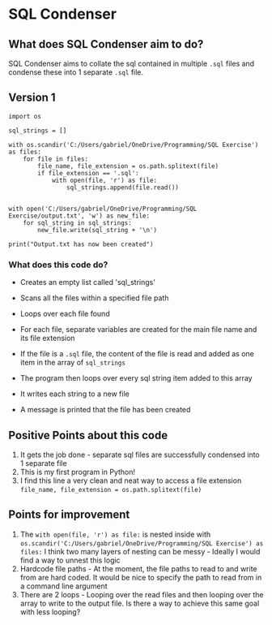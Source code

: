# SQL Condenser

## What does SQL Condenser aim to do? 

SQL Condenser aims to collate the sql contained in multiple `.sql` files and condense these into 1 separate `.sql` file. 

## Version 1 

```
import os 

sql_strings = []

with os.scandir('C:/Users/gabriel/OneDrive/Programming/SQL Exercise') as files:
    for file in files: 
        file_name, file_extension = os.path.splitext(file)
        if file_extension == '.sql':
            with open(file, 'r') as file:
                sql_strings.append(file.read())


with open('C:/Users/gabriel/OneDrive/Programming/SQL Exercise/output.txt', 'w') as new_file:
    for sql_string in sql_strings:
        new_file.write(sql_string + '\n')

print("Output.txt has now been created")

```

### What does this code do? 

* Creates an empty list called 'sql_strings'
* Scans all the files within a specified file path
* Loops over each file found
* For each file, separate variables are created for the main file name and its file extension
* If the file is a `.sql` file, the content of the file is read and added as one item in the array of `sql_strings`

* The program then loops over every sql string item added to this array
* It writes each string to a new file
* A message is printed that the file has been created

## Positive Points about this code 

1) It gets the job done - separate sql files are successfully condensed into 1 separate file
2) This is my first program in Python!
3) I find this line a very clean and neat way to access a file extension `file_name, file_extension = os.path.splitext(file)`

## Points for improvement 

1) The `with open(file, 'r') as file:` is nested inside with `os.scandir('C:/Users/gabriel/OneDrive/Programming/SQL Exercise') as files:`
   I think two many layers of nesting can be messy - Ideally I would find a way to unnest this logic
2) Hardcode file paths - At the moment, the file paths to read to and write from are hard coded. It would be nice to specify the path to read from in a command line argument
3) There are 2 loops - Looping over the read files and then looping over the array to write to the output file. Is there a way to achieve this same goal with less looping? 
